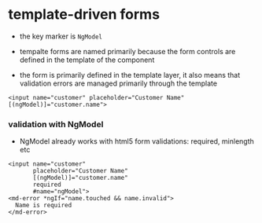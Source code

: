 # template-driven forms

- the key marker is `NgModel`

- tempalte forms are named primarily because the form controls are defined in
  the template of the component

- the form is primarily defined in the template layer, it also means that
  validation errors are managed primarily through the template

```shell
<input name="customer" placeholder="Customer Name" [(ngModel)]="customer.name">
```

### validation with NgModel

- NgModel already works with html5 form validations: required, minlength etc

```shell
<input name="customer"
       placeholder="Customer Name"
       [(ngModel)]="customer.name"
       required
       #name="ngModel">
<md-error *ngIf="name.touched && name.invalid">
  Name is required
</md-error>
```
